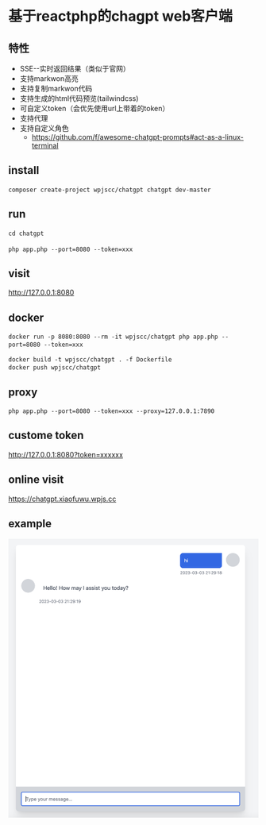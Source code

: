 # 基于reactphp的chagpt web客户端

## 特性

* SSE--实时返回结果（类似于官网）
* 支持markwon高亮
* 支持复制markwon代码
* 支持生成的html代码预览(tailwindcss)
* 可自定义token（会优先使用url上带着的token）
* 支持代理
* 支持自定义角色
  * https://github.com/f/awesome-chatgpt-prompts#act-as-a-linux-terminal 
  
## install


```
composer create-project wpjscc/chatgpt chatgpt dev-master
```

## run 

```
cd chatgpt

php app.php --port=8080 --token=xxx
```

## visit

http://127.0.0.1:8080



## docker

```
docker run -p 8080:8080 --rm -it wpjscc/chatgpt php app.php --port=8080 --token=xxx
```

```
docker build -t wpjscc/chatgpt . -f Dockerfile
docker push wpjscc/chatgpt
```

## proxy

```
php app.php --port=8080 --token=xxx --proxy=127.0.0.1:7890
```

## custome token

http://127.0.0.1:8080?token=xxxxxx


## online visit 

https://chatgpt.xiaofuwu.wpjs.cc


## example

![./example.png](./example.png)
